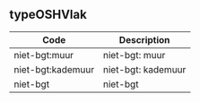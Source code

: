 ## typeOSHVlak				
				
|	Code	|	Description	|
|	---	|	---	|
|	niet-bgt:muur	|	niet-bgt: muur	|
|	niet-bgt:kademuur	|	niet-bgt: kademuur	|
|	niet-bgt	|	niet-bgt	|
